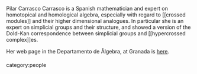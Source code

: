 Pilar Carrasco Carrasco is a Spanish mathematician and expert on homotopical and homological algebra, especially with regard to [[crossed modules]] and their higher dimensional analogues. In particular she is an expert on simplicial groups and their structure, and showed a version of the Dold-Kan correspondence between simplicial groups and [[hypercrossed complex]]es.

Her web page in the Departamento de Ãlgebra, at Granada is [here](http://www.ugr.es/~mcarrasc/).

category:people